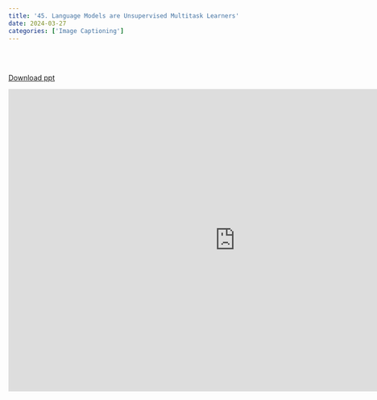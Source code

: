 ```yaml
---
title: '45. Language Models are Unsupervised Multitask Learners'
date: 2024-03-27
categories: ['Image Captioning']
---
```


<br><br>

[Download ppt](/ppt/45.pptx)

<center>
<iframe src="https://docs.google.com/presentation/d/e/2PACX-1vSzJ5hOmmAXjEn9pfUHDmLX4aH4QrGOdZBzgMdrkY9x8IO9oap9onKT2q6IoFd2eg/embed?start=false&loop=false&delayms=3000" frameborder="0" width="900" height="600" allowfullscreen="true" mozallowfullscreen="true" webkitallowfullscreen="true min-width="350px"></iframe>
</center>

<br>

<script src="https://utteranc.es/client.js"
        repo="RTOS-KGU/RTOS-utterances-comment"
        issue-term="pathname"
        label="Comment"
        theme="github-light"
        crossorigin="anonymous"
        async>
</script>